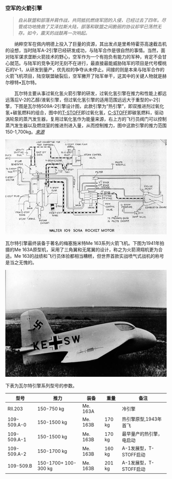 ### 空军的火箭引擎


> *自从联盟和部落并肩作战，共同抵抗燃烧军团的入侵，已经过去了四年。尽管成功地挽救了艾泽拉斯大陆，部落和联盟之间脆弱的协议却早已荡然无存。如今，震天的战鼓再一次响起。*



　　纳粹空军在佩内明德上投入了巨量的资源，其出发点是里希特霍芬高速截击机的设想，当时陆军A-2引擎已经研发成功，与陆军合作是很自然的事情。当然，面对陆军谋求垄断火箭技术的野心，空军作为一个有抱负有能力的军种，肯定不会甘心就范。与陆军的竞争无时无刻不在进行，最直接最能威胁陆军的项目是代号樱桃石的V-1，从研发到量产，优先权的争夺从未停止。间接的则是本来与陆军合作的火箭飞机项目，陆空联盟破裂后，空军撇开了陆军单干，这其中的关键人物就是赫尔穆特•瓦尔特。

　　瓦尔特主要从事过氧化氢火箭引擎的研发，过氧化氢引擎在推力和性能上都远远落后V-2的乙醇/液氧引擎，但过氧化氢引擎的适用范围远远大于重型的v-2引擎，下图是瓦尔特509A-2引擎设计图，此款引擎为“热引擎”，即双推进剂过氧化氢+碳氢燃料的组合，图中的[T-STOFF](https://en.wikipedia.org/wiki/T-Stoff)即过氧化氢，[C-STOFF](https://en.wikipedia.org/wiki/C-Stoff)即碳氢燃料，驱动涡轮泵的蒸汽发生器，复用过氧化氢作为能量来源，右上方的飞行员阀门可以控制蒸汽发生器以及燃烧室的推进剂进入量，从而控制推力，图中这款引擎的推力范围150-1,700kg。*[来源](http://www.walterwerke.co.uk/walter/me163b5.htm)*

![瓦尔特509A过氧化氢引擎](../styles/walter_509_a-2_motor.jpg)

瓦尔特引擎最终装备于著名的梅塞施米特Me 163系列火箭飞机。下图为1941年拍摄的Me 163A原型机，采用了三角翼和无尾翼的设计，称之为火箭滑翔机更为合适。Me 163的战绩和飞行员体验都相当糟糕，但世界首款实战喷气式战机的称号是当之无愧的。

![梅塞施米特Me 163A](Me_163A-V4_prototype_1941.jpg)

下表为瓦尔特引擎系列型号的参数。

| 型号   |  	推力   |  	装备   |  	重量   |  	备注   |
| ----   |  ----    |  	-------   |  -------   |  	------- |
| RII.203 |150-750 kg  |  	Me. 163A      |       |   冷引擎|
| 109-509.A-0  | 150-1500 kg  |Me. 163B  | 170 kg |   热引擎原型,1943年首飞|
| 109-509.A-1  | 150-1500 kg  |Me. 163B  | 170 kg |   最早量产的热引擎，电启动|
| 109-509.A-2  | 150-1700 kg  |Me. 163B  | 160 kg |   A-1发展型，T-STOFF启动|
| 109-509.B  | 150-1700+ 100-300 kg  |Me. 163B  | 201 kg |   A-1发展型，T-STOFF启动|






